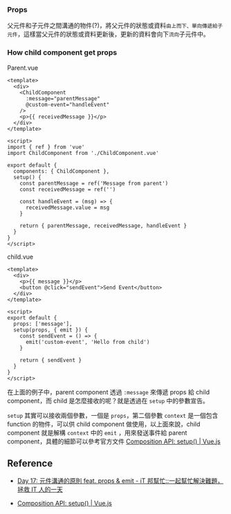 
### Props

父元件和子元件之間溝通的物件(?)，將父元件的狀態或資料`由上而下、單向傳遞給子元件`，這樣當父元件的狀態或資料更新後，更新的資料會向下`流向`子元件中。

### How child component get props

Parent.vue
```vue
<template>
  <div>
    <ChildComponent 
      :message="parentMessage"
      @custom-event="handleEvent"
    />
    <p>{{ receivedMessage }}</p>
  </div>
</template>

<script>
import { ref } from 'vue'
import ChildComponent from './ChildComponent.vue'

export default {
  components: { ChildComponent },
  setup() {
    const parentMessage = ref('Message from parent')
    const receivedMessage = ref('')

    const handleEvent = (msg) => {
      receivedMessage.value = msg
    }

    return { parentMessage, receivedMessage, handleEvent }
  }
}
</script>
```

child.vue
```vue
<template>
  <div>
    <p>{{ message }}</p>
    <button @click="sendEvent">Send Event</button>
  </div>
</template>

<script>
export default {
  props: ['message'],
  setup(props, { emit }) {
    const sendEvent = () => {
      emit('custom-event', 'Hello from child')
    }

    return { sendEvent }
  }
}
</script>
```

在上面的例子中，parent component 透過 `:message` 來傳遞 props 給 child component，而 child 是怎麼接收的呢？就是透過在 `setup` 中的參數宣告。

`setup` 其實可以接收兩個參數，一個是 `props`，第二個參數 `context` 是一個包含 function 的物件，可以供 child component 做使用，以上面來說，child component 就是解構 `context` 中的 `emit` ，用來發送事件給 parent component，具體的細節可以參考官方文件 [Composition API: setup() | Vue.js](https://vuejs.org/api/composition-api-setup.html#composition-api-setup)

## Reference

+ [Day 17: 元件溝通的原則 feat. props & emit - iT 邦幫忙::一起幫忙解決難題，拯救 IT 人的一天](https://ithelp.ithome.com.tw/articles/10302898)

+ [Composition API: setup() | Vue.js](https://vuejs.org/api/composition-api-setup.html#composition-api-setup)